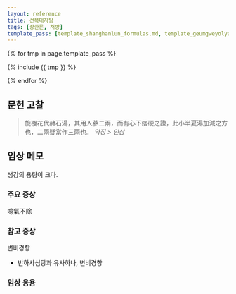 ```yaml
---
layout: reference
title: 선복대자탕
tags: [상한론, 처방]
template_pass: [template_shanghanlun_formulas.md, template_geumgweyolyag_formulas.md, template_etc_formulas.md]
---
```



{% for tmp in page.template_pass %}

{% include {{ tmp }} %}

{% endfor %}

## 문헌 고찰

> 旋覆花代赭石湯，其用人蔘二兩，而有心下痞硬之證，此小半夏湯加減之方也，二兩疑當作三兩也。 _약징 > 인삼_

## 임상 메모

생강의 용량이 크다.

### 주요 증상

噫氣不除

### 참고 증상

변비경향
* 반하사심탕과 유사하나, 변비경향

### 임상 응용
